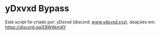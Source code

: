 # yDxvxd Bypass

Este script foi criado por: yDxvxd (discord: www.ydxvxd.xyz), doações em: https://discord.gg/E8W4kmAY
